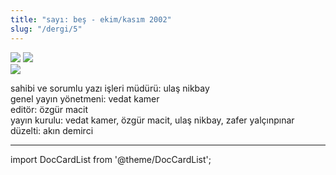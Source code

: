 ```yaml
---
title: "sayı: beş - ekim/kasım 2002"
slug: "/dergi/5"
---
```


![](/img/5_kapak.jpg)
![](/img/5_kapak_2.jpg)  
![](/img/5_kapak_3.jpg)


sahibi ve sorumlu yazı işleri müdürü: ulaş nikbay  
genel yayın yönetmeni: vedat kamer  
editör: özgür macit  
yayın kurulu: vedat kamer, özgür macit, ulaş nikbay, zafer yalçınpınar  
düzelti: akın demirci  

---
import DocCardList from '@theme/DocCardList';

<DocCardList />
